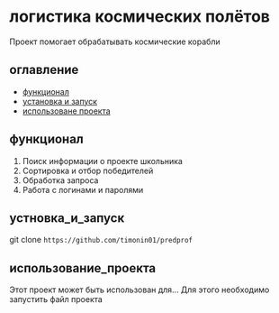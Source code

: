 # логистика космических полётов
Проект помогает обрабатывать космические корабли

## оглавление
- [функционал](#функционал)
- [установка и запуск](#установка_и_запуск)
- [использоване проекта](#использование_проекта)

## функционал
1. Поиск информации о проекте школьника
2. Сортировка и отбор победителей
3. Обработка запроса
4. Работа с логинами и паролями


## устновка_и_запуск 
git clone `https://github.com/timonin01/predprof`


## использование_проекта
Этот проект может быть использован для...
Для этого необходимо запустить файл проекта